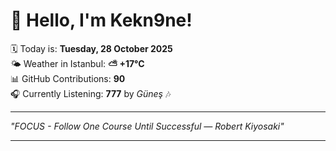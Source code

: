 # 👋 Hello, I'm Kekn9ne!

🗓️ Today is: **Tuesday, 28 October 2025**  
🌤️ Weather in Istanbul: **⛅️  +17°C**  
📊 GitHub Contributions: **90**  
🎧 Currently Listening: **777** by *Güneş* 🎶

---

_"FOCUS - Follow One Course Until Successful — *Robert Kiyosaki*"_

---
